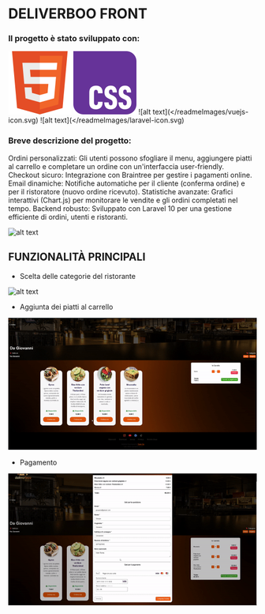 # DELIVERBOO FRONT
### Il progetto è stato sviluppato con:

![alt text](</readmeImages/w3_html5-icon.svg>) ![alt text](</readmeImages/w3_css-icon.svg>) ![alt text](</readmeImages/vuejs-icon.svg) ![alt text](</readmeImages/laravel-icon.svg)

### Breve descrizione del progetto: 
Ordini personalizzati: Gli utenti possono sfogliare il menu, aggiungere piatti al carrello e completare un ordine con un'interfaccia user-friendly.
Checkout sicuro: Integrazione con Braintree per gestire i pagamenti online.
Email dinamiche: Notifiche automatiche per il cliente (conferma ordine) e per il ristoratore (nuovo ordine ricevuto).
Statistiche avanzate: Grafici interattivi (Chart.js) per monitorare le vendite e gli ordini completati nel tempo.
Backend robusto: Sviluppato con Laravel 10 per una gestione efficiente di ordini, utenti e ristoranti.

![alt text](</readmeImages/home.png>)

## FUNZIONALITÀ PRINCIPALI
- Scelta delle categorie del ristorante

![alt text](</readmeImages/categorie.gif>)

- Aggiunta dei piatti al carrello

![alt text](</readmeImages/carrello.gif>)

- Pagamento

![alt text](</readmeImages/pagamento.gif>)